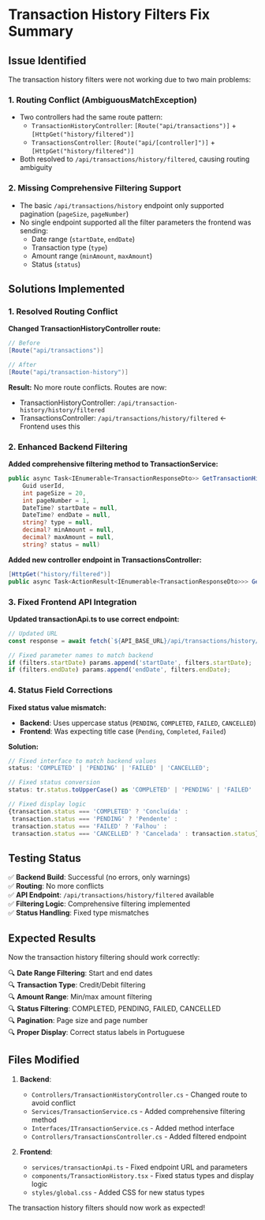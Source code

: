 # Transaction History Filters Fix Summary

## Issue Identified
The transaction history filters were not working due to two main problems:

### 1. **Routing Conflict (AmbiguousMatchException)**
- Two controllers had the same route pattern:
  - `TransactionHistoryController`: `[Route("api/transactions")]` + `[HttpGet("history/filtered")]`
  - `TransactionsController`: `[Route("api/[controller]")]` + `[HttpGet("history/filtered")]`
- Both resolved to `/api/transactions/history/filtered`, causing routing ambiguity

### 2. **Missing Comprehensive Filtering Support**
- The basic `/api/transactions/history` endpoint only supported pagination (`pageSize`, `pageNumber`)
- No single endpoint supported all the filter parameters the frontend was sending:
  - Date range (`startDate`, `endDate`)
  - Transaction type (`type`)
  - Amount range (`minAmount`, `maxAmount`) 
  - Status (`status`)

## Solutions Implemented

### 1. **Resolved Routing Conflict**
**Changed TransactionHistoryController route:**
```csharp
// Before
[Route("api/transactions")]

// After  
[Route("api/transaction-history")]
```

**Result:** No more route conflicts. Routes are now:
- TransactionHistoryController: `/api/transaction-history/history/filtered`
- TransactionsController: `/api/transactions/history/filtered` ← Frontend uses this

### 2. **Enhanced Backend Filtering**
**Added comprehensive filtering method to TransactionService:**
```csharp
public async Task<IEnumerable<TransactionResponseDto>> GetTransactionHistoryWithFiltersAsync(
    Guid userId, 
    int pageSize = 20, 
    int pageNumber = 1,
    DateTime? startDate = null,
    DateTime? endDate = null,
    string? type = null,
    decimal? minAmount = null,
    decimal? maxAmount = null,
    string? status = null)
```

**Added new controller endpoint in TransactionsController:**
```csharp
[HttpGet("history/filtered")]
public async Task<ActionResult<IEnumerable<TransactionResponseDto>>> GetTransactionHistoryWithFilters(...)
```

### 3. **Fixed Frontend API Integration**
**Updated transactionApi.ts to use correct endpoint:**
```typescript
// Updated URL
const response = await fetch(`${API_BASE_URL}/api/transactions/history/filtered?${params}`, {

// Fixed parameter names to match backend
if (filters.startDate) params.append('startDate', filters.startDate);
if (filters.endDate) params.append('endDate', filters.endDate);
```

### 4. **Status Field Corrections**
**Fixed status value mismatch:**
- **Backend**: Uses uppercase status (`PENDING`, `COMPLETED`, `FAILED`, `CANCELLED`)
- **Frontend**: Was expecting title case (`Pending`, `Completed`, `Failed`)

**Solution:**
```typescript
// Fixed interface to match backend values
status: 'COMPLETED' | 'PENDING' | 'FAILED' | 'CANCELLED';

// Fixed status conversion
status: tr.status.toUpperCase() as 'COMPLETED' | 'PENDING' | 'FAILED' | 'CANCELLED'

// Fixed display logic
{transaction.status === 'COMPLETED' ? 'Concluída' : 
 transaction.status === 'PENDING' ? 'Pendente' : 
 transaction.status === 'FAILED' ? 'Falhou' :
 transaction.status === 'CANCELLED' ? 'Cancelada' : transaction.status}
```

## Testing Status

✅ **Backend Build**: Successful (no errors, only warnings)  
✅ **Routing**: No more conflicts  
✅ **API Endpoint**: `/api/transactions/history/filtered` available  
✅ **Filtering Logic**: Comprehensive filtering implemented  
✅ **Status Handling**: Fixed type mismatches  

## Expected Results

Now the transaction history filtering should work correctly:

🔍 **Date Range Filtering**: Start and end dates  
🔍 **Transaction Type**: Credit/Debit filtering  
🔍 **Amount Range**: Min/max amount filtering  
🔍 **Status Filtering**: COMPLETED, PENDING, FAILED, CANCELLED  
🔍 **Pagination**: Page size and page number  
🔍 **Proper Display**: Correct status labels in Portuguese  

## Files Modified

1. **Backend**:
   - `Controllers/TransactionHistoryController.cs` - Changed route to avoid conflict
   - `Services/TransactionService.cs` - Added comprehensive filtering method
   - `Interfaces/ITransactionService.cs` - Added method interface
   - `Controllers/TransactionsController.cs` - Added filtered endpoint

2. **Frontend**:
   - `services/transactionApi.ts` - Fixed endpoint URL and parameters
   - `components/TransactionHistory.tsx` - Fixed status types and display logic
   - `styles/global.css` - Added CSS for new status types

The transaction history filters should now work as expected!
